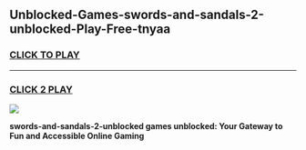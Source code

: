
## Unblocked-Games-swords-and-sandals-2-unblocked-Play-Free-tnyaa
<h3>
<a href="https://premium76.site?title=swords-and-sandals-2-unblocked&ref=18A1">CLICK TO PLAY</a></h3>
<hr>

<h3>
<a href="https://premium76.site?title=swords-and-sandals-2-unblocked&ref=18A1">CLICK 2 PLAY</a>
  
</h3>

<a href="https://premium76.site?title=swords-and-sandals-2-unblocked&ref=18A1"><img src="https://clearcache.store/games.png"></a>


**swords-and-sandals-2-unblocked games unblocked: Your Gateway to Fun and Accessible Online Gaming**
